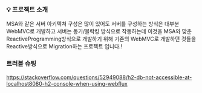 ### 💡 프로젝트 소개
MSA와 같은 서버 아키텍쳐 구성은 많이 있어도 서버를 구성하는 방식은 대부분 WebMVC로 개발하고 서버는 동기/블락킹 방식으로 작동하는데 이것을 MSA와 맞춘 ReactiveProgramming방식으로 개발하기 위해
기존의 WebMVC로 개발하던 것들을 Reactive방식으로 Migration하는 프로젝트 입니다.!

### 트러블 슈팅
<https://stackoverflow.com/questions/52949088/h2-db-not-accessible-at-localhost8080-h2-console-when-using-webflux><br>
